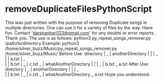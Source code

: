 # removeDuplicateFilesPythonScript
This was just written with the purpose of removing Duplicate songs in multiple directories. One can use it for a variety of files by the way. Have fun. Contact 'darshanbari123@gmail.com' for any doubts or error reports. Thank you.
The use is as follows: python3 py_repeat_songs_remover.py /path/to/directory
Example: python3 /home/silver_buzz/Music/py_repeat_songs_remover.py /home/silver_buzz/Music/
Before Use:
directory
|
\_
|  anotherDirectory
|  |
|  \_
|  |  a.txt
|  \_   
|  |  b.txt
|  \_
|     c.txt
\_
|  whatAnotherDirectory
|  |
|  \_
|     b.txt
\_
   a.txt
After Use:
directory
|
\_
|  anotherDirectory
|  |
|  \_   
|  |  b.txt
|  \_
|     c.txt
\_
|  whatAnotherDirectory
\_
   a.txt
 Hope you understood.
